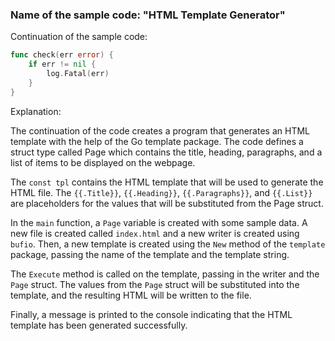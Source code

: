 ### Name of the sample code: "HTML Template Generator"

Continuation of the sample code:

```go
func check(err error) {
	if err != nil {
		log.Fatal(err)
	}
}
```

Explanation:

The continuation of the code creates a program that generates an HTML template with the help of the Go template package. The code defines a struct type called Page which contains the title, heading, paragraphs, and a list of items to be displayed on the webpage.

The ```const tpl``` contains the HTML template that will be used to generate the HTML file. The ```{{.Title}}```, ```{{.Heading}}```, ```{{.Paragraphs}}```, and ```{{.List}}``` are placeholders for the values that will be substituted from the Page struct.

In the ```main``` function, a ```Page``` variable is created with some sample data. A new file is created called ```index.html``` and a new writer is created using ```bufio```. Then, a new template is created using the ```New``` method of the ```template``` package, passing the name of the template and the template string.

The ```Execute``` method is called on the template, passing in the writer and the ```Page``` struct. The values from the ```Page``` struct will be substituted into the template, and the resulting HTML will be written to the file.

Finally, a message is printed to the console indicating that the HTML template has been generated successfully.

